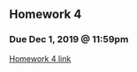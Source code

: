 ## Homework 4

### Due Dec 1, 2019 @ 11:59pm

[Homework 4 link](https://won-j.github.io/326_212-2019fall/hw/hw4.html)